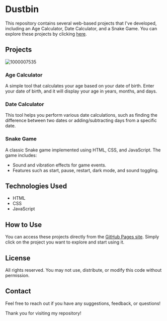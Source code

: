 # Dustbin 

This repository contains several web-based projects that I've developed, including an Age Calculator, Date Calculator, and a Snake Game. You can explore these projects by clicking [here](https://nwdevin.github.io/Dustbin/).

## Projects

![1000007535](https://github.com/user-attachments/assets/3369e3cb-fa0f-4e4c-bc35-c12931cb6341)


### Age Calculator
A simple tool that calculates your age based on your date of birth. Enter your date of birth, and it will display your age in years, months, and days.

### Date Calculator
This tool helps you perform various date calculations, such as finding the difference between two dates or adding/subtracting days from a specific date.

### Snake Game
A classic Snake game implemented using HTML, CSS, and JavaScript. The game includes:
- Sound and vibration effects for game events.
- Features such as start, pause, restart, dark mode, and sound toggling.

## Technologies Used
- HTML
- CSS
- JavaScript

## How to Use
You can access these projects directly from the [GitHub Pages site](https://nwdevin.github.io/Dustbin/). Simply click on the project you want to explore and start using it.

## License

All rights reserved. You may not use, distribute, or modify this code without permission.

## Contact
Feel free to reach out if you have any suggestions, feedback, or questions!

Thank you for visiting my repository!
